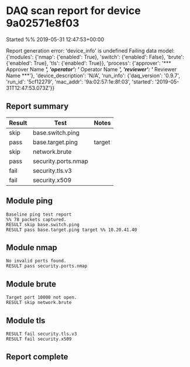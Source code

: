 # DAQ scan report for device 9a02571e8f03
Started %% 2019-05-31 12:47:53+00:00

Report generation error: 'device_info' is undefined
Failing data model:
{'modules': {'nmap': {'enabled': True}, 'switch': {'enabled': False}, 'brute': {'enabled': True}, 'tls': {'enabled': True}}, 'process': {'approver': '*** Approver Name ***', 'operator': '*** Operator Name ***', 'reviewer': '*** Reviewer Name ***'}, 'device_description': 'N/A', 'run_info': {'daq_version': '0.9.7', 'run_id': '5cf12279', 'mac_addr': '9a:02:57:1e:8f:03', 'started': '2019-05-31T12:47:53.073Z'}}

## Report summary

|Result|Test|Notes|
|---|---|---|
|skip|base.switch.ping||
|pass|base.target.ping|target |
|skip|network.brute||
|pass|security.ports.nmap||
|fail|security.tls.v3||
|fail|security.x509||

## Module ping

```
Baseline ping test report
%% 78 packets captured.
RESULT skip base.switch.ping
RESULT pass base.target.ping target %% 10.20.41.40
```

## Module nmap

```
No invalid ports found.
RESULT pass security.ports.nmap
```

## Module brute

```
Target port 10000 not open.
RESULT skip network.brute
```

## Module tls

```
RESULT fail security.tls.v3
RESULT fail security.x509
```

## Report complete

